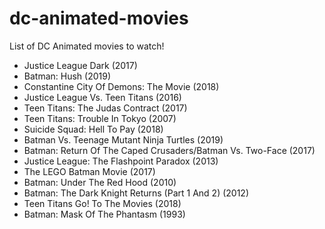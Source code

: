 # dc-animated-movies
List of DC Animated movies to watch!
- Justice League Dark (2017)
- Batman: Hush (2019)
- Constantine City Of Demons: The Movie (2018)
- Justice League Vs. Teen Titans (2016)
- Teen Titans: The Judas Contract (2017)
- Teen Titans: Trouble In Tokyo (2007)
- Suicide Squad: Hell To Pay (2018)
- Batman Vs. Teenage Mutant Ninja Turtles (2019)
- Batman: Return Of The Caped Crusaders/Batman Vs. Two-Face (2017)
- Justice League: The Flashpoint Paradox (2013)
- The LEGO Batman Movie (2017)
- Batman: Under The Red Hood (2010)
- Batman: The Dark Knight Returns (Part 1 And 2) (2012)
- Teen Titans Go! To The Movies (2018)
- Batman: Mask Of The Phantasm (1993)
